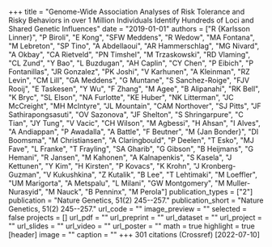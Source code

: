 +++
title = "Genome-Wide Association Analyses of Risk Tolerance and Risky Behaviors in over 1 Million Individuals Identify Hundreds of Loci and Shared Genetic Influences"
date = "2019-01-01"
authors = ["R {Karlsson Linner}", "P Biroli", "E Kong", "SFW Meddens", "R Wedow", "MA Fontana", "M Lebreton", "SP Tino", "A Abdellaoui", "AR Hammerschlag", "MG Nivard", "A Okbay", "CA Rietveld", "PN Timshel", "M Trzaskowski", "RD Vlaming", "CL Zund", "Y Bao", "L Buzdugan", "AH Caplin", "CY Chen", "P Eibich", "P Fontanillas", "JR Gonzalez", "PK Joshi", "V Karhunen", "A Kleinman", "RZ Levin", "CM Lill", "GA Meddens", "G Muntane", "S Sanchez-Roige", "FJV Rooij", "E Taskesen", "Y Wu", "F Zhang", "M Agee", "B Alipanahi", "RK Bell", "K Bryc", "SL Elson", "NA Furlotte", "KE Huber", "NK Litterman", "JC McCreight", "MH McIntyre", "JL Mountain", "CAM Northover", "SJ Pitts", "JF Sathirapongsasuti", "OV Sazonova", "JF Shelton", "S Shringarpure", "C Tian", "JY Tung", "V Vacic", "CH Wilson", "M Agbessi", "H Ahsan", "I Alves", "A Andiappan", "P Awadalla", "A Battle", "F Beutner", "M {Jan Bonder}", "DI Boomsma", "M Christiansen", "A Claringbould", "P Deelen", "T Esko", "MJ Fave", "L Franke", "T Frayling", "SA Gharib", "G Gibson", "B Heijmans", "G Hemani", "R Jansen", "M Kahonen", "A Kalnapenkis", "S Kasela", "J Kettunen", "Y Kim", "H Kirsten", "P Kovacs", "K Krohn", "J Kronberg-Guzman", "V Kukushkina", "Z Kutalik", "B Lee", "T Lehtimaki", "M Loeffler", "UM Marigorta", "A Metspalu", "L Milani", "GW Montgomery", "M Muller-Nurasyid", "M Nauck", "B Penninx", "M Perola"]
publication_types = ["2"]
publication = "Nature Genetics, 51(2) 245--257."
publication_short = "Nature Genetics, 51(2) 245--257."
url_code = ""
image_preview = ""
selected = false
projects = []
url_pdf = ""
url_preprint = ""
url_dataset = ""
url_project = ""
url_slides = ""
url_video = ""
url_poster = ""
math = true
highlight = true
[header]
image = ""
caption = ""
+++
301 citations (Crossref) [2022-07-10]
